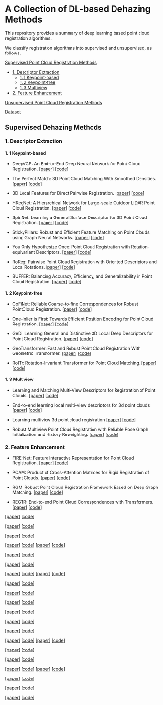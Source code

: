 # A Collection of DL-based Dehazing Methods

This repository provides a summary of deep learning based point cloud registration algorithms. 

We classify registration algorithms into supervised and unsupervised, as follows.

[Supervised Point Cloud Registration Methods](#supervised)
 * [1. Descriptor Extraction](#s-1)
   * [1. 1 Keypoint-based](#s-1-1)
   * [1. 2 Keypoint-free](#s-1-2)
   * [1. 3 Multiview](#s-1-3)
 * [2. Feature Enhancement](#s-2)   

[Unsupervised Point Cloud Registration Methods](#unsupervised)

[Dataset](#dataset)

<p id="supervised"></p>

## Supervised Dehazing Methods

<p id="s-1"></p>

### 1. Descriptor Extraction

<p id="s-1-1"></p>

#### 1. 1 Keypoint-based
* DeepVCP: An End-to-End Deep Neural Network for Point Cloud Registration.
\[[paper](https://ieeexplore.ieee.org/document/9009450)\]
\[[code](https://github.com/jundaozhilian/DeepVCP-PyTorch)\]

* The Perfect Match: 3D Point Cloud Matching With Smoothed Densities.
\[[paper](https://ieeexplore.ieee.org/document/8954296)\]
\[[code](https://github.com/zgojcic/3DSmoothNet)\]

* 3D Local Features for Direct Pairwise Registration.
\[[paper](https://ieeexplore.ieee.org/document/8953479)\]
\[[code]()\]

* HRegNet: A Hierarchical Network for Large-scale Outdoor LiDAR Point Cloud Registration.
\[[paper](https://ieeexplore.ieee.org/document/9710151)\]
\[[code](https://ispc-group.github.io/hregnet)\]

* SpinNet: Learning a General Surface Descriptor for 3D Point Cloud Registration.
\[[paper](https://ieeexplore.ieee.org/document/9577271)\]
\[[code](https://github.com/QingyongHu/SpinNet)\]

* StickyPillars: Robust and Efficient Feature Matching on Point Clouds using Graph Neural Networks.
\[[paper](https://ieeexplore.ieee.org/document/9578620)\]
\[[code]()\]

* You Only Hypothesize Once: Point Cloud Registration with Rotation-equivariant Descriptors.
\[[paper](https://dl.acm.org/doi/abs/10.1145/3503161.3548023)\]
\[[code](https://github.com/HpWang-whu/YOHO)\]

* RoReg: Pairwise Point Cloud Registration with Oriented Descriptors and Local Rotations.
\[[paper](https://ieeexplore.ieee.org/document/10044259)\]
\[[code](https://github.com/HpWang-whu/RoReg)\]

* BUFFER: Balancing Accuracy, Efficiency, and Generalizability in Point Cloud Registration.
\[[paper](https://ieeexplore.ieee.org/document/10205493)\]
\[[code](https://github.com/aosheng1996/BUFFER)\]

<p id="s-1-2"></p>

#### 1. 2 Keypoint-free

* CoFiNet: Reliable Coarse-to-fine Correspondences for Robust PointCloud Registration.
\[[paper](https://proceedings.neurips.cc/paper/2021/hash/c85b2ea9a678e74fdc8bafe5d0707c31-Abstract.html)\]
\[[code](https://github.com/haoyu94/Coarse-to-fine-correspondences)\]

* One-Inlier is First: Towards Efficient Position Encoding for Point Cloud Registration.
\[[paper](https://papers.nips.cc/paper_files/paper/2022/hash/2e163450c1ae3167832971e6da29f38d-Abstract-Conference.html)\]
\[[code]()\]

* GeDi: Learning General and Distinctive 3D Local Deep Descriptors for Point Cloud Registration.
\[[paper](https://ieeexplore.ieee.org/document/9775606)\]
\[[code]()\]

* GeoTransformer: Fast and Robust Point Cloud Registration With Geometric Transformer.
\[[paper](https://ieeexplore.ieee.org/document/10076895)\]
\[[code](https://github.com/qinzheng93/GeoTransformer)\]

* RoITr: Rotation-Invariant Transformer for Point Cloud Matching.
\[[paper](https://ieeexplore.ieee.org/document/10204543)\]
\[[code](https://github.com/haoyu94/RoITr)\]

<p id="s-1-3"></p>

#### 1. 3 Multiview

* Learning and Matching Multi-View Descriptors for Registration of Point Clouds.
\[[paper](https://dl.acm.org/doi/abs/10.1007/978-3-030-01267-0_31)\]
\[[code]()\]

* End-to-end learning local multi-view descriptors for 3d point clouds
\[[paper](https://ieeexplore.ieee.org/document/9156894)\]
\[[code]()\]

* Learning multiview 3d point cloud registration
\[[paper](https://ieeexplore.ieee.org/document/9157740)\]
\[[code](https://github.com/zgojcic/3D_multiview_reg)\]

* Robust Multiview Point Cloud Registration with Reliable Pose Graph Initialization and History Reweighting.
\[[paper](https://ieeexplore.ieee.org/document/10203551)\]
\[[code](https://github.com/WHU-USI3DV/SGHR)\]

<p id="s-2"></p>

### 2. Feature Enhancement

* FIRE-Net: Feature Interactive Representation for Point Cloud Registration.
\[[paper](https://ieeexplore.ieee.org/document/9710761)\]
\[[code]()\]

* PCAM: Product of Cross-Attention Matrices for Rigid Registration of Point Clouds.
\[[paper](https://ieeexplore.ieee.org/document/9711218)\]
\[[code](https://github.com/valeoai/PCAM)\]

* RGM: Robust Point Cloud Registration Framework Based on Deep Graph Matching.
\[[paper](https://ieeexplore.ieee.org/document/9578566)\]
\[[code](https://github.com/fukexue/RGM)\]

* REGTR: End-to-end Point Cloud Correspondences with Transformers.
\[[paper](https://ieeexplore.ieee.org/document/9880077)\]
\[[code](https://github.com/yewzijian/RegTR)\]


\[[paper]()\]
\[[code]()\]

\[[paper]()\]
\[[code]()\]

\[[paper]()\]
\[[code]()\]

\[[paper]()\]
\[[code]()\]
\[[paper]()\]
\[[code]()\]

\[[paper]()\]
\[[code]()\]

\[[paper]()\]
\[[code]()\]

\[[paper]()\]
\[[code]()\]
\[[paper]()\]
\[[code]()\]

\[[paper]()\]
\[[code]()\]

\[[paper]()\]
\[[code]()\]

\[[paper]()\]
\[[code]()\]

\[[paper]()\]
\[[code]()\]

\[[paper]()\]
\[[code]()\]

\[[paper]()\]
\[[code]()\]

\[[paper]()\]
\[[code]()\]
\[[paper]()\]
\[[code]()\]

\[[paper]()\]
\[[code]()\]

\[[paper]()\]
\[[code]()\]

\[[paper]()\]
\[[code]()\]
\[[paper]()\]
\[[code]()\]

\[[paper]()\]
\[[code]()\]

\[[paper]()\]
\[[code]()\]

\[[paper]()\]
\[[code]()\]
  




